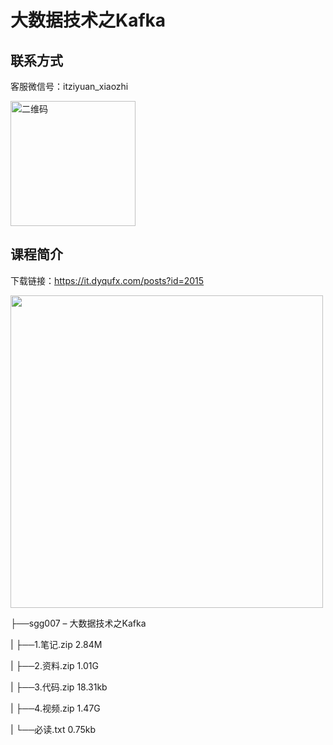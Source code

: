 # 大数据技术之Kafka

## 联系方式

客服微信号：itziyuan_xiaozhi

<img src="https://ziyuanyun.oss-cn-guangzhou.aliyuncs.com/common/20240614073449/666b82192834a.jpg" width="200" height="200" alt="二维码">

## 课程简介

下载链接：https://it.dyqufx.com/posts?id=2015

<img src="https://ziyuanyun.oss-cn-guangzhou.aliyuncs.com/yun/20240515183628/6644902cedaac.jpg" width="500" alt="">

  ├──sgg007 &#8211; 大数据技术之Kafka

 | ├──1.笔记.zip 2.84M

 | ├──2.资料.zip 1.01G

 | ├──3.代码.zip 18.31kb

 | ├──4.视频.zip 1.47G

 | └──必读.txt 0.75kb

  